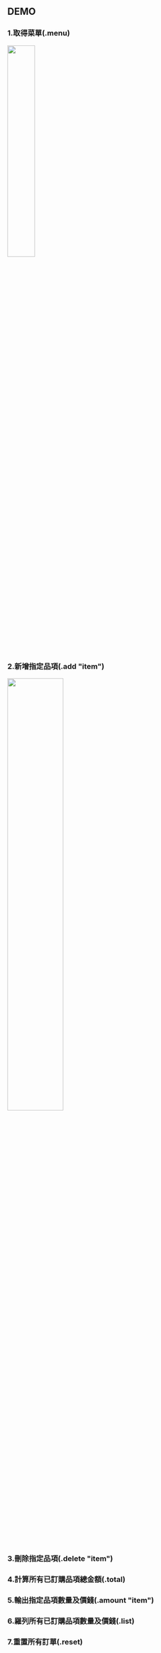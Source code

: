 ## DEMO
### 1.取得菜單(.menu)
<img src="https://github.com/wlog106/waiter_bot/assets/163823967/8c166d0c-58b4-4381-bfe6-8cf7a39a7fe2" width=35%>

### 2.新增指定品項(.add "item")
<img src="https://github.com/wlog106/waiter_bot/assets/163823967/ac841c17-e07e-46b8-a2c8-1bfb554a2e10" width=50%>

### 3.刪除指定品項(.delete "item")
### 4.計算所有已訂購品項總金額(.total)
### 5.輸出指定品項數量及價錢(.amount "item")
### 6.羅列所有已訂購品項數量及價錢(.list)
### 7.重置所有訂單(.reset)
